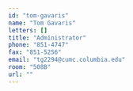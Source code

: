 ```yaml
---
id: "tom-gavaris"
name: "Tom Gavaris"
letters: []
title: "Administrator"
phone: "851-4747"
fax: "851-5256"
email: "tg2294@cumc.columbia.edu"
room: "508B"
url: ""
---
```

